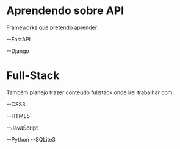 # Aprendendo sobre API 
Frameworks que pretendo aprender:

--FastAPI 

--Django

# Full-Stack 
Também planejo trazer conteúdo fullstack onde irei trabalhar com:

--CSS3

--HTML5

--JavaScript

--Python --SQLite3
